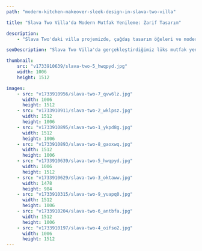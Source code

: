```yaml
---
path: "modern-kitchen-makeover-sleek-design-in-slava-two-villa"

title: "Slava Two Villa'da Modern Mutfak Yenileme: Zarif Tasarım"

description:
    - "Slava Two'daki villa projemizde, çağdaş tasarım öğeleri ve modern estetiği ön plana çıkaran son teknoloji bir mutfak yenilemesi gerçekleştirdik. Uzman ekibimiz, alanı ergonomik dolaplarla donattı ve yenilikçi depolama çözümleri geliştirdi. Her detayı özenle seçerek, işlevselliği maksimuma çıkaran zarif ve minimalist bir görünüm yarattık. Mutfağı, verimli iş akışı düzenleri ve akıllı organizasyon sistemleriyle tasarladık. Sonuç olarak, stil ve kullanım kolaylığını mükemmel şekilde dengeleyen sofistike ve modern bir yaşam alanı ortaya çıkardık."

seoDescription: "Slava Two Villa'da gerçekleştirdiğimiz lüks mutfak yenilemesinde modern tasarım, özel yapım dolaplar ve akıllı depolama çözümleri sunuyoruz. Uzman ekibimiz, çağdaş estetik anlayışı ve fonksiyonel yerleşim planlarıyla mutfağınızı baştan yaratıyor."

thumbnail:
    src: "v1733910639/slava-two-5_hwqpyd.jpg"
    width: 1006
    height: 1512

images:
    - src: "v1733910956/slava-two-7_qvw6lz.jpg"
      width: 1006
      height: 1512
    - src: "v1733910911/slava-two-2_wklpsz.jpg"
      width: 1512
      height: 1006
    - src: "v1733910895/slava-two-1_ykpd8g.jpg"
      width: 1512
      height: 1006
    - src: "v1733910893/slava-two-8_gaoxwq.jpg"
      width: 1512
      height: 1006
    - src: "v1733910639/slava-two-5_hwqpyd.jpg"
      width: 1006
      height: 1512
    - src: "v1733910629/slava-two-3_oktaww.jpg"
      width: 1478
      height: 984
    - src: "v1733910315/slava-two-9_yuapq0.jpg"
      width: 1512
      height: 1006
    - src: "v1733910204/slava-two-6_antbfa.jpg"
      width: 1512
      height: 1006
    - src: "v1733910197/slava-two-4_oifso2.jpg"
      width: 1006
      height: 1512
---
```

